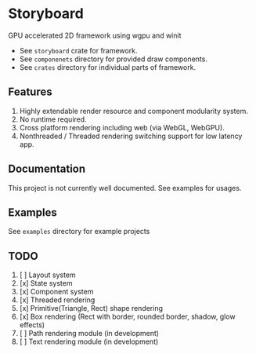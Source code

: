 # Storyboard
GPU accelerated 2D framework using wgpu and winit

* See `storyboard` crate for framework.
* See `componenets` directory for provided draw components.
* See `crates` directory for individual parts of framework.

## Features
1. Highly extendable render resource and component modularity system.
2. No runtime required.
3. Cross platform rendering including web (via WebGL, WebGPU).
4. Nonthreaded / Threaded rendering switching support for low latency app.

## Documentation
This project is not currently well documented. See examples for usages.

## Examples
See `examples` directory for example projects

## TODO
1. [ ] Layout system
2. [x] State system
3. [x] Component system
4. [x] Threaded rendering
5. [x] Primitive(Triangle, Rect) shape rendering
6. [x] Box rendering (Rect with border, rounded border, shadow, glow effects)
7. [ ] Path rendering module (in development)
8. [ ] Text rendering module (in development)
